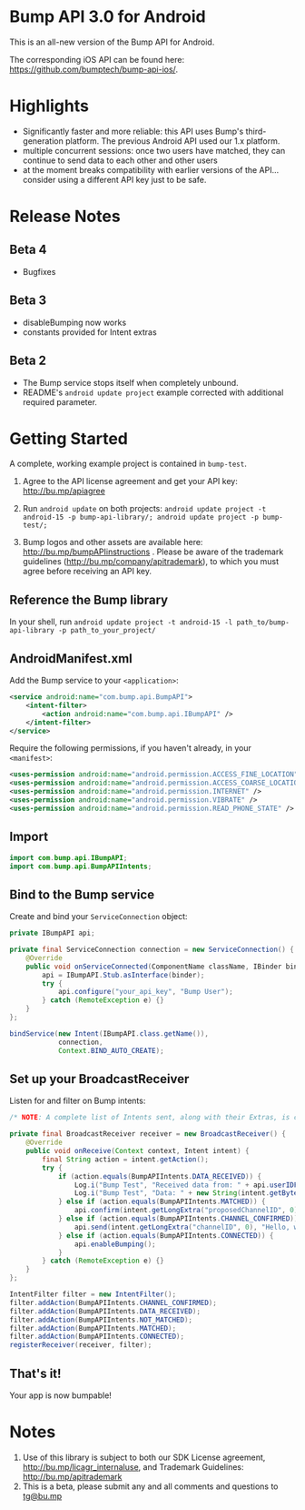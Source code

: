 Bump API 3.0 for Android
============================

This is an all-new version of the Bump API for Android.

The corresponding iOS API can be found here: https://github.com/bumptech/bump-api-ios/.

Highlights
==========

* Significantly faster and more reliable: this API uses Bump's third-generation platform. The previous Android API used our 1.x platform.
* multiple concurrent sessions: once two users have matched, they can continue to send data to each other and other users
* at the moment breaks compatibility with earlier versions of the API... consider using a different API key just to be safe.

Release Notes
=============

Beta 4
------
* Bugfixes

Beta 3
------
* disableBumping now works
* constants provided for Intent extras  

Beta 2
------
* The Bump service stops itself when completely unbound.
* README's `android update project` example corrected with additional required parameter.

Getting Started
===============

A complete, working example project is contained in `bump-test`. 

1. Agree to the API license agreement and get your API key: http://bu.mp/apiagree

1. Run `android update` on both projects: `android update project -t android-15 -p bump-api-library/; android update project -p bump-test/;`

1. Bump logos and other assets are available here: http://bu.mp/bumpAPIinstructions . Please be aware of the trademark guidelines (http://bu.mp/company/apitrademark), to which you must agree before receiving an API key.

Reference the Bump library
-------------------------------------------
In your shell, run `android update project -t android-15 -l path_to/bump-api-library -p path_to_your_project/`


AndroidManifest.xml
-------------------

Add the Bump service to your `<application>`:

```xml
<service android:name="com.bump.api.BumpAPI">
    <intent-filter>
        <action android:name="com.bump.api.IBumpAPI" />
    </intent-filter>
</service>
```

Require the following permissions, if you haven't already, in your `<manifest>`:

```xml
<uses-permission android:name="android.permission.ACCESS_FINE_LOCATION" />
<uses-permission android:name="android.permission.ACCESS_COARSE_LOCATION" />
<uses-permission android:name="android.permission.INTERNET" />
<uses-permission android:name="android.permission.VIBRATE" />
<uses-permission android:name="android.permission.READ_PHONE_STATE" />   
```

Import
------
```java
import com.bump.api.IBumpAPI;
import com.bump.api.BumpAPIIntents;
```

Bind to the Bump service
------------------

Create and bind your `ServiceConnection` object:

```java
private IBumpAPI api;

private final ServiceConnection connection = new ServiceConnection() {
    @Override
    public void onServiceConnected(ComponentName className, IBinder binder) {
        api = IBumpAPI.Stub.asInterface(binder);
        try {
            api.configure("your_api_key", "Bump User");
        } catch (RemoteException e) {}
    }
};

bindService(new Intent(IBumpAPI.class.getName()),
            connection, 
            Context.BIND_AUTO_CREATE);

```

Set up your BroadcastReceiver
-----------------

Listen for and filter on Bump intents:

```java
/* NOTE: A complete list of Intents sent, along with their Extras, is contained in bump-api-library/src/com/bump/api/IBumpAPI.aidl */

private final BroadcastReceiver receiver = new BroadcastReceiver() {
    @Override
    public void onReceive(Context context, Intent intent) {
        final String action = intent.getAction();
        try {
            if (action.equals(BumpAPIIntents.DATA_RECEIVED)) {
                Log.i("Bump Test", "Received data from: " + api.userIDForChannelID(intent.getLongExtra("channelID", 0)));
                Log.i("Bump Test", "Data: " + new String(intent.getByteArrayExtra("data")));
            } else if (action.equals(BumpAPIIntents.MATCHED)) {
                api.confirm(intent.getLongExtra("proposedChannelID", 0), true);
            } else if (action.equals(BumpAPIIntents.CHANNEL_CONFIRMED)) {
                api.send(intent.getLongExtra("channelID", 0), "Hello, world!".getBytes());
            } else if (action.equals(BumpAPIIntents.CONNECTED)) {
                api.enableBumping();
            }
        } catch (RemoteException e) {}
    }
};

IntentFilter filter = new IntentFilter();
filter.addAction(BumpAPIIntents.CHANNEL_CONFIRMED);
filter.addAction(BumpAPIIntents.DATA_RECEIVED);
filter.addAction(BumpAPIIntents.NOT_MATCHED);
filter.addAction(BumpAPIIntents.MATCHED);
filter.addAction(BumpAPIIntents.CONNECTED);
registerReceiver(receiver, filter);

```

That's it!
----------

Your app is now bumpable!


Notes
=====

1. Use of this library is subject to both our SDK License agreement, http://bu.mp/licagr_internaluse, and Trademark Guidelines: http://bu.mp/apitrademark
1. This is a beta, please submit any and all comments and questions to tg@bu.mp
